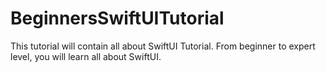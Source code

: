 # BeginnersSwiftUITutorial
This tutorial will contain all about SwiftUI Tutorial. From beginner to expert level, you will learn all about SwiftUI.
